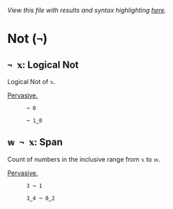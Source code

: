*View this file with results and syntax highlighting [here](https://mlochbaum.github.io/BQN/help/not_span.html).*

# Not (`¬`)

## `¬ 𝕩`: Logical Not

Logical Not of `𝕩`.

[Pervasive.](../doc/arithmetic.md#pervasion)

          ¬ 0

          ¬ 1‿0



## `𝕨 ¬ 𝕩`: Span

Count of numbers in the inclusive range from `𝕩` to `𝕨`.

[Pervasive.](../doc/arithmetic.md#pervasion)

          3 ¬ 1

          3‿4 ¬ 0‿2
